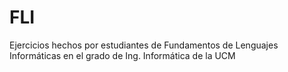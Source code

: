 # FLI
Ejercicios hechos por estudiantes de Fundamentos de Lenguajes Informáticas en el grado de Ing. Informática de la UCM
